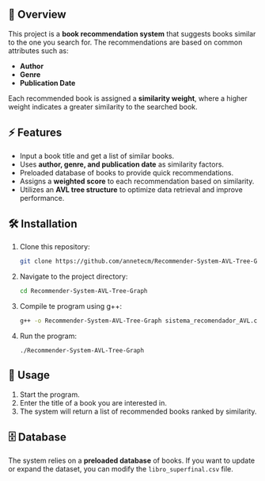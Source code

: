 ## 📖 Overview
This project is a **book recommendation system** that suggests books similar to the one you search for. The recommendations are based on common attributes such as:
- **Author**
- **Genre**
- **Publication Date**

Each recommended book is assigned a **similarity weight**, where a higher weight indicates a greater similarity to the searched book.

## ⚡ Features
- Input a book title and get a list of similar books.
- Uses **author, genre, and publication date** as similarity factors.
- Preloaded database of books to provide quick recommendations.
- Assigns a **weighted score** to each recommendation based on similarity.
- Utilizes an **AVL tree structure** to optimize data retrieval and improve performance.

## 🛠️ Installation
1. Clone this repository:
   ```sh
   git clone https://github.com/annetecm/Recommender-System-AVL-Tree-Graph.git
2. Navigate to the project directory:
   ```sh
   cd Recommender-System-AVL-Tree-Graph
3. Compile te program using g++:
   ```sh
   g++ -o Recommender-System-AVL-Tree-Graph sistema_recomendador_AVL.cpp
4. Run the program:
   ```sh
   ./Recommender-System-AVL-Tree-Graph

## 🚀 Usage
1. Start the program.
2. Enter the title of a book you are interested in.
3. The system will return a list of recommended books ranked by similarity.

## 🗄️ Database
The system relies on a **preloaded database** of books. If you want to update or expand the dataset, you can modify the `libro_superfinal.csv` file.
